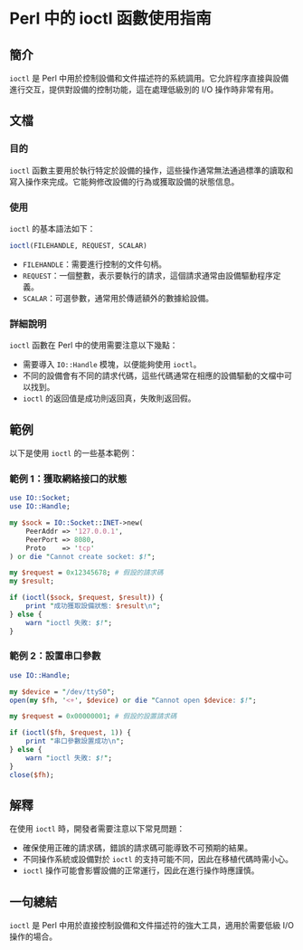 <!--
Meta Description: # Perl 中的 ioctl 函數使用指南 ## 簡介 `ioctl` 是 Perl 中用於控制設備和文件描述符的系統調用。它允許程序直接與設備進行交互，提供對設備的控制功能，這在處理低級別的 I/O 操作時非常有用。 ## 文檔 ### 目的 `ioctl` 函數主要用於執行特定於設備的操作，這...
Meta Keywords: ioctl, perl, request, handle, use
-->

# Perl 中的 ioctl 函數使用指南

## 簡介
`ioctl` 是 Perl 中用於控制設備和文件描述符的系統調用。它允許程序直接與設備進行交互，提供對設備的控制功能，這在處理低級別的 I/O 操作時非常有用。

## 文檔
### 目的
`ioctl` 函數主要用於執行特定於設備的操作，這些操作通常無法通過標準的讀取和寫入操作來完成。它能夠修改設備的行為或獲取設備的狀態信息。

### 使用
`ioctl` 的基本語法如下：

```perl
ioctl(FILEHANDLE, REQUEST, SCALAR)
```

- `FILEHANDLE`：需要進行控制的文件句柄。
- `REQUEST`：一個整數，表示要執行的請求，這個請求通常由設備驅動程序定義。
- `SCALAR`：可選參數，通常用於傳遞額外的數據給設備。

### 詳細說明
`ioctl` 函數在 Perl 中的使用需要注意以下幾點：

- 需要導入 `IO::Handle` 模塊，以便能夠使用 `ioctl`。
- 不同的設備會有不同的請求代碼，這些代碼通常在相應的設備驅動的文檔中可以找到。
- `ioctl` 的返回值是成功則返回真，失敗則返回假。

## 範例
以下是使用 `ioctl` 的一些基本範例：

### 範例 1：獲取網絡接口的狀態
```perl
use IO::Socket;
use IO::Handle;

my $sock = IO::Socket::INET->new(
    PeerAddr => '127.0.0.1',
    PeerPort => 8080,
    Proto    => 'tcp'
) or die "Cannot create socket: $!";

my $request = 0x12345678; # 假設的請求碼
my $result;

if (ioctl($sock, $request, $result)) {
    print "成功獲取設備狀態: $result\n";
} else {
    warn "ioctl 失敗: $!";
}
```

### 範例 2：設置串口參數
```perl
use IO::Handle;

my $device = "/dev/ttyS0";
open(my $fh, '<+', $device) or die "Cannot open $device: $!";

my $request = 0x00000001; # 假設的設置請求碼

if (ioctl($fh, $request, 1)) {
    print "串口參數設置成功\n";
} else {
    warn "ioctl 失敗: $!";
}
close($fh);
```

## 解釋
在使用 `ioctl` 時，開發者需要注意以下常見問題：

- 確保使用正確的請求碼，錯誤的請求碼可能導致不可預期的結果。
- 不同操作系統或設備對於 `ioctl` 的支持可能不同，因此在移植代碼時需小心。
- `ioctl` 操作可能會影響設備的正常運行，因此在進行操作時應謹慎。

## 一句總結
`ioctl` 是 Perl 中用於直接控制設備和文件描述符的強大工具，適用於需要低級 I/O 操作的場合。